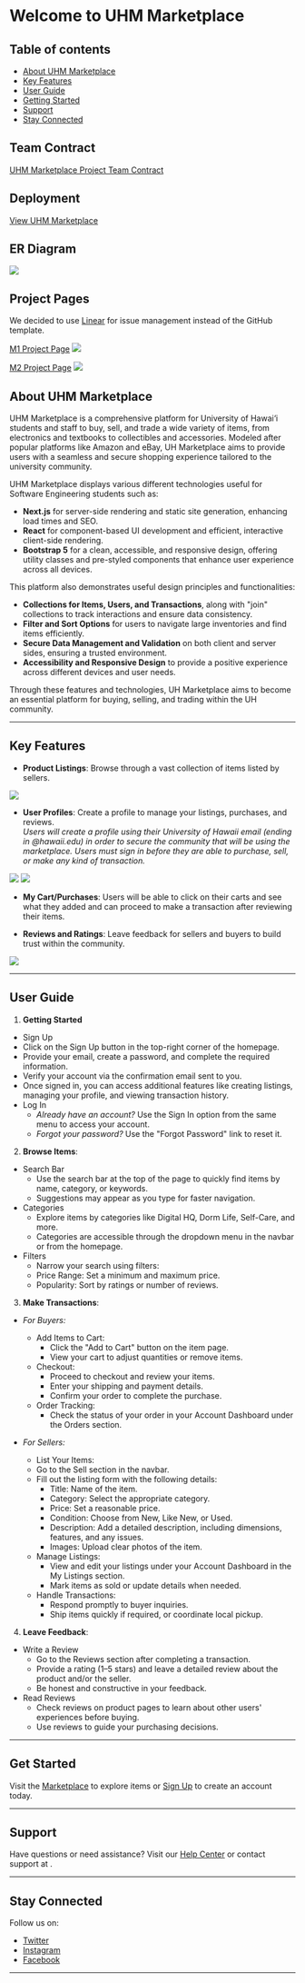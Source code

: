 # Welcome to UHM Marketplace

## Table of contents
* [About UHM Marketplace](#about-uhm-marketplace)
* [Key Features](#key-features)
* [User Guide](#user-guide)
* [Getting Started](#get-started)
* [Support](#support)
* [Stay Connected](#stay-connected)

## Team Contract
[UHM Marketplace Project Team Contract](https://docs.google.com/document/d/1OrdN7T1u43kKi0lD1YMrSia3feM4pP5XNusmPdG4JrQ/edit?usp=sharing)

## Deployment
[View UHM Marketplace](https://m-n-m-final-57v5pzzu2-manoa-now-marketplaces-projects.vercel.app/)

## ER Diagram
![](images/ERdiagram.png)

## Project Pages

We decided to use [Linear](https://linear.app/features) for issue management instead of the GitHub template.

[M1 Project Page](https://linear.app/manoa-flea-marketplace/team/MAN/all)
![](images/m1.png)

[M2 Project Page](https://linear.app/manoa-flea-marketplace/team/MAN/all)
![](images/m2.png)

## About UHM Marketplace

UHM Marketplace is a comprehensive platform for University of Hawai‘i students and staff to buy, sell, and trade a wide variety of items, from electronics and textbooks to collectibles and accessories. Modeled after popular platforms like Amazon and eBay, UH Marketplace aims to provide users with a seamless and secure shopping experience tailored to the university community.

UHM Marketplace displays various different technologies useful for Software Engineering students such as:
* **Next.js** for server-side rendering and static site generation, enhancing load times and SEO.
* **React** for component-based UI development and efficient, interactive client-side rendering.
* **Bootstrap 5** for a clean, accessible, and responsive design, offering utility classes and pre-styled components that enhance user experience across all devices.

This platform also demonstrates useful design principles and functionalities:

* **Collections for Items, Users, and Transactions**, along with "join" collections to track interactions and ensure data consistency.
* **Filter and Sort Options** for users to navigate large inventories and find items efficiently.
* **Secure Data Management and Validation** on both client and server sides, ensuring a trusted environment.
* **Accessibility and Responsive Design** to provide a positive experience across different devices and user needs.

Through these features and technologies, UH Marketplace aims to become an essential platform for buying, selling, and trading within the UH community.

---

## Key Features

- **Product Listings**: Browse through a vast collection of items listed by sellers.

![](images/hex-landing-page.jpg)

- **User Profiles**: Create a profile to manage your listings, purchases, and reviews. <br>
*Users will create a profile using their University of Hawaii email (ending in @hawaii.edu) in order to secure the community that will be using the marketplace. Users must sign in before they are able to purchase, sell, or make any kind of transaction.*

![](images/sign-up.png)
![](images/create-profile.png)

- **My Cart/Purchases**: Users will be able to click on their carts and see what they added and can proceed to make a transaction after reviewing their items.
  
- **Reviews and Ratings**: Leave feedback for sellers and buyers to build trust within the community.

![](images/mreviews.jpg)

---

## User Guide

1. **Getting Started**
- Sign Up
- Click on the Sign Up button in the top-right corner of the homepage.
- Provide your email, create a password, and complete the required information.
- Verify your account via the confirmation email sent to you.
- Once signed in, you can access additional features like creating listings, managing your profile, and viewing transaction history.
- Log In
  - *Already have an account?* Use the Sign In option from the same menu to access your account.
  - *Forgot your password?* Use the "Forgot Password" link to reset it.

2. **Browse Items**:
- Search Bar
  - Use the search bar at the top of the page to quickly find items by name, category, or keywords.
  - Suggestions may appear as you type for faster navigation.
- Categories
  - Explore items by categories like Digital HQ, Dorm Life, Self-Care, and more.
  - Categories are accessible through the dropdown menu in the navbar or from the homepage.
- Filters
  - Narrow your search using filters:
  - Price Range: Set a minimum and maximum price.
  - Popularity: Sort by ratings or number of reviews.

3. **Make Transactions**:
- *For Buyers:*
  - Add Items to Cart:
    - Click the "Add to Cart" button on the item page.
    - View your cart to adjust quantities or remove items.
  - Checkout:
    - Proceed to checkout and review your items.
    - Enter your shipping and payment details.
    - Confirm your order to complete the purchase.
  - Order Tracking:
    - Check the status of your order in your Account Dashboard under the Orders section. <br>

- *For Sellers:*
  - List Your Items:
  - Go to the Sell section in the navbar.
  - Fill out the listing form with the following details:
    - Title: Name of the item.
    - Category: Select the appropriate category.
    - Price: Set a reasonable price.
    - Condition: Choose from New, Like New, or Used.
    - Description: Add a detailed description, including dimensions, features, and any issues.
    - Images: Upload clear photos of the item.
  - Manage Listings:
    - View and edit your listings under your Account Dashboard in the My Listings section.
    - Mark items as sold or update details when needed.
  - Handle Transactions:
    - Respond promptly to buyer inquiries.
    - Ship items quickly if required, or coordinate local pickup.

4. **Leave Feedback**:
- Write a Review
  - Go to the Reviews section after completing a transaction.
  - Provide a rating (1–5 stars) and leave a detailed review about the product and/or the seller.
  - Be honest and constructive in your feedback.
- Read Reviews
  - Check reviews on product pages to learn about other users' experiences before buying.
  - Use reviews to guide your purchasing decisions.


---

## Get Started

Visit the [Marketplace](#) to explore items or [Sign Up](#) to create an account today.

---

## Support

Have questions or need assistance? Visit our [Help Center](#) or contact support at .

---

## Stay Connected

Follow us on:
- [Twitter](#)
- [Instagram](#)
- [Facebook](#)

---
